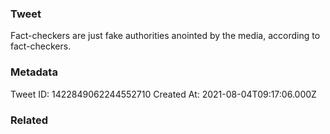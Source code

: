 ### Tweet
Fact-checkers are just fake authorities anointed by the media, according to fact-checkers.

### Metadata
Tweet ID: 1422849062244552710
Created At: 2021-08-04T09:17:06.000Z

### Related

